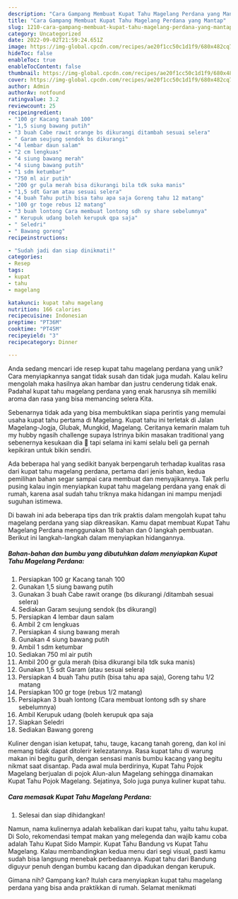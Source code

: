 ```yaml
---
description: "Cara Gampang Membuat Kupat Tahu Magelang Perdana yang Mantap"
title: "Cara Gampang Membuat Kupat Tahu Magelang Perdana yang Mantap"
slug: 1210-cara-gampang-membuat-kupat-tahu-magelang-perdana-yang-mantap
category: Uncategorized
date: 2022-09-02T21:59:24.651Z
image: https://img-global.cpcdn.com/recipes/ae20f1cc50c1d1f9/680x482cq70/kupat-tahu-magelang-perdana-foto-resep-utama.jpg
hideToc: false
enableToc: true
enableTocContent: false
thumbnail: https://img-global.cpcdn.com/recipes/ae20f1cc50c1d1f9/680x482cq70/kupat-tahu-magelang-perdana-foto-resep-utama.jpg
cover: https://img-global.cpcdn.com/recipes/ae20f1cc50c1d1f9/680x482cq70/kupat-tahu-magelang-perdana-foto-resep-utama.jpg
author: Admin
authorAv: notfound
ratingvalue: 3.2
reviewcount: 25
recipeingredient:
- "100 gr Kacang tanah 100"
- "1,5 siung bawang putih"
- "3 buah Cabe rawit orange bs dikurangi ditambah sesuai selera"
- " Garam seujung sendok bs dikurangi"
- "4 lembar daun salam"
- "2 cm lengkuas"
- "4 siung bawang merah"
- "4 siung bawang putih"
- "1 sdm ketumbar"
- "750 ml air putih"
- "200 gr gula merah bisa dikurangi bila tdk suka manis"
- "1,5 sdt Garam atau sesuai selera"
- "4 buah Tahu putih bisa tahu apa saja Goreng tahu 12 matang"
- "100 gr toge rebus 12 matang"
- "3 buah lontong Cara membuat lontong sdh sy share sebelumnya"
- " Kerupuk udang boleh kerupuk qpa saja"
- " Seledri"
- " Bawang goreng"
recipeinstructions:

- "Sudah jadi dan siap dinikmati!"
categories:
- Resep
tags:
- kupat
- tahu
- magelang

katakunci: kupat tahu magelang 
nutrition: 166 calories
recipecuisine: Indonesian
preptime: "PT36M"
cooktime: "PT45M"
recipeyield: "3"
recipecategory: Dinner

---
```





Anda sedang mencari ide resep kupat tahu magelang perdana yang unik? Cara menyiapkannya sangat tidak susah dan tidak juga mudah. Kalau keliru mengolah maka hasilnya akan hambar dan justru cenderung tidak enak. Padahal kupat tahu magelang perdana yang enak harusnya sih memiliki aroma dan rasa yang bisa memancing selera Kita.





Sebenarnya tidak ada yang bisa membuktikan siapa perintis yang memulai usaha kupat tahu pertama di Magelang. Kupat tahu ini terletak di Jalan Magelang-Jogja, Glubak, Mungkid, Magelang. Ceritanya kemarin malam tuh my hubby ngasih challenge supaya Istrinya bikin masakan traditional yang sebenernya kesukaan dia 🤭 tapi selama ini kami selalu beli ga pernah kepikiran untuk bikin sendiri.

Ada beberapa hal yang sedikit banyak berpengaruh terhadap kualitas rasa dari kupat tahu magelang perdana, pertama dari jenis bahan, kedua pemilihan bahan segar sampai cara membuat dan menyajikannya. Tak perlu pusing kalau ingin menyiapkan kupat tahu magelang perdana yang enak di rumah, karena asal sudah tahu triknya maka hidangan ini mampu menjadi suguhan istimewa.






Di bawah ini ada beberapa tips dan trik praktis dalam mengolah kupat tahu magelang perdana yang siap dikreasikan. Kamu dapat membuat Kupat Tahu Magelang Perdana menggunakan 18 bahan dan 0 langkah pembuatan. Berikut ini langkah-langkah dalam menyiapkan hidangannya.

<!--inarticleads1-->

##### Bahan-bahan dan bumbu yang dibutuhkan dalam menyiapkan Kupat Tahu Magelang Perdana:

1. Persiapkan 100 gr Kacang tanah 100
1. Gunakan 1,5 siung bawang putih
1. Gunakan 3 buah Cabe rawit orange (bs dikurangi /ditambah sesuai selera)
1. Sediakan  Garam seujung sendok (bs dikurangi)
1. Persiapkan 4 lembar daun salam
1. Ambil 2 cm lengkuas
1. Persiapkan 4 siung bawang merah
1. Gunakan 4 siung bawang putih
1. Ambil 1 sdm ketumbar
1. Sediakan 750 ml air putih
1. Ambil 200 gr gula merah (bisa dikurangi bila tdk suka manis)
1. Gunakan 1,5 sdt Garam (atau sesuai selera)
1. Persiapkan 4 buah Tahu putih (bisa tahu apa saja), Goreng tahu 1/2 matang
1. Persiapkan 100 gr toge (rebus 1/2 matang)
1. Persiapkan 3 buah lontong (Cara membuat lontong sdh sy share sebelumnya)
1. Ambil  Kerupuk udang (boleh kerupuk qpa saja
1. Siapkan  Seledri
1. Sediakan  Bawang goreng


Kuliner dengan isian ketupat, tahu, tauge, kacang tanah goreng, dan kol ini memang tidak dapat ditolerir kelezatannya. Rasa kupat tahu di warung makan ini begitu gurih, dengan sensasi manis bumbu kacang yang begitu nikmat saat disantap. Pada awal mula berdirinya, Kupat Tahu Pojok Magelang berjualan di pojok Alun-alun Magelang sehingga dinamakan Kupat Tahu Pojok Magelang. Sejatinya, Solo juga punya kuliner kupat tahu. 

<!--inarticleads2-->

##### Cara memasak Kupat Tahu Magelang Perdana:


1. Selesai dan siap dihidangkan!

Namun, nama kulinernya adalah kebalikan dari kupat tahu, yaitu tahu kupat. Di Solo, rekomendasi tempat makan yang melegenda dan wajib kamu coba adalah Tahu Kupat Sido Mampir. Kupat Tahu Bandung vs Kupat Tahu Magelang. Kalau membandingkan kedua menu dari segi visual, pasti kamu sudah bisa langsung menebak perbedaannya. Kupat tahu dari Bandung diguyur penuh dengan bumbu kacang dan dipadukan dengan kerupuk. 

Gimana nih? Gampang kan? Itulah cara menyiapkan kupat tahu magelang perdana yang bisa anda praktikkan di rumah. Selamat menikmati
